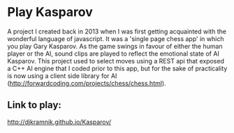 # Play Kasparov

A project I created back in 2013 when I was first getting acquainted with the wonderful language of javascript.  It was a 'single page chess app' in which you play Gary Kasparov.  As the game swings in favour of either the human player or the AI, sound clips are played to reflect the emotional state of AI Kasparov.  This project used to select moves using a REST api that exposed a C++ AI engine that I coded prior to this app, but for the sake of practicality is now using a client side library for AI (http://forwardcoding.com/projects/chess/chess.html).  

## Link to play:

http://djkramnik.github.io/Kasparov/
